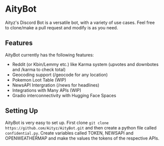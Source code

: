 # AityBot
Aityz's Discord Bot is a versatile bot, with a variety of use cases. Feel free to clone/make a pull request and modify is as you need.
## Features
AityBot currently has the following features:
- Reddit (or Kbin/Lemmy etc.) like Karma system (upvotes and downbotes and /karma to check total)
- Geocoding support (/geocode for any location)
- Pokemon Loot Table (WIP)
- NewsAPI Intergration (/news for headlines)
- Integrations with Many APIs (WIP)
- Gradio interconnectivity with Hugging Face Spaces
## Setting Up
AityBot is very easy to set up. First clone `git clone https://github.com/Aityz/AityBot.git` and then create a python file called `confidential.py`. Create variables called TOKEN, NEWSAPI and OPENWEATHERMAP and make the values the tokens of the respective APIs.